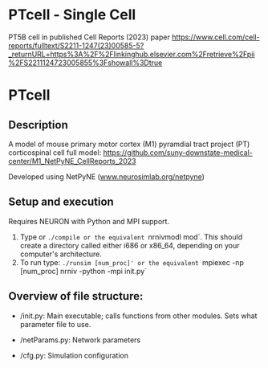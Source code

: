 # PTcell - Single Cell 
PT5B cell in published Cell Reports (2023) paper
https://www.cell.com/cell-reports/fulltext/S2211-1247(23)00585-5?_returnURL=https%3A%2F%2Flinkinghub.elsevier.com%2Fretrieve%2Fpii%2FS2211124723005855%3Fshowall%3Dtrue

# PTcell
## Description
A model of mouse primary motor cortex (M1) pyramdial tract project (PT) corticospinal cell
full model: https://github.com/suny-downstate-medical-center/M1_NetPyNE_CellReports_2023

Developed using NetPyNE (www.neurosimlab.org/netpyne)

## Setup and execution

Requires NEURON with Python and MPI support. 

1. Type or `./compile or the equivalent `nrnivmodl mod`. This should create a directory called either i686 or x86_64, depending on your computer's architecture. 
2. To run type: `./runsim [num_proc]' or the equivalent `mpiexec -np [num_proc] nrniv -python -mpi init.py`

## Overview of file structure:

* /init.py: Main executable; calls functions from other modules. Sets what parameter file to use.

* /netParams.py: Network parameters

* /cfg.py: Simulation configuration
